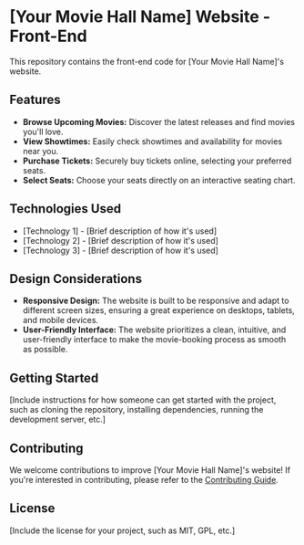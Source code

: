# [Your Movie Hall Name] Website - Front-End

This repository contains the front-end code for [Your Movie Hall Name]'s website.

## Features

* **Browse Upcoming Movies:** Discover the latest releases and find movies you'll love.
* **View Showtimes:** Easily check showtimes and availability for movies near you.
* **Purchase Tickets:** Securely buy tickets online, selecting your preferred seats.
* **Select Seats:** Choose your seats directly on an interactive seating chart.

## Technologies Used

* [Technology 1] - [Brief description of how it's used]
* [Technology 2] - [Brief description of how it's used]
* [Technology 3] - [Brief description of how it's used]

## Design Considerations

* **Responsive Design:** The website is built to be responsive and adapt to different screen sizes, ensuring a great experience on desktops, tablets, and mobile devices.
* **User-Friendly Interface:** The website prioritizes a clean, intuitive, and user-friendly interface to make the movie-booking process as smooth as possible.

## Getting Started

[Include instructions for how someone can get started with the project, such as cloning the repository, installing dependencies, running the development server, etc.]

## Contributing

We welcome contributions to improve [Your Movie Hall Name]'s website! If you're interested in contributing, please refer to the [Contributing Guide](CONTRIBUTING.md).

## License

[Include the license for your project, such as MIT, GPL, etc.]
